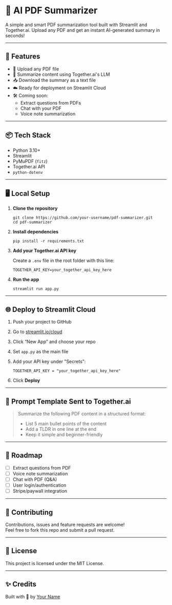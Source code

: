 # 🧠 AI PDF Summarizer

A simple and smart PDF summarization tool built with Streamlit and Together.ai. Upload any PDF and get an instant AI-generated summary in seconds!

---

## 🚀 Features

- 📄 Upload any PDF file  
- 🤖 Summarize content using Together.ai's LLM  
- 📥 Download the summary as a text file  
- ☁️ Ready for deployment on Streamlit Cloud  
- 🛠️ Coming soon:  
  - Extract questions from PDFs  
  - Chat with your PDF  
  - Voice note summarization  

---

## 📦 Tech Stack

- Python 3.10+  
- Streamlit  
- PyMuPDF (`fitz`)  
- Together.ai API  
- `python-dotenv`  

---

## 🖥️ Local Setup

1. **Clone the repository**

       git clone https://github.com/your-username/pdf-summarizer.git
       cd pdf-summarizer

2. **Install dependencies**

       pip install -r requirements.txt

3. **Add your Together.ai API key**

   Create a `.env` file in the root folder with this line:

       TOGETHER_API_KEY=your_together_api_key_here

4. **Run the app**

       streamlit run app.py

---

## 🌐 Deploy to Streamlit Cloud

1. Push your project to GitHub
2. Go to [streamlit.io/cloud](https://streamlit.io/cloud)
3. Click “New App” and choose your repo
4. Set `app.py` as the main file
5. Add your API key under "Secrets":

       TOGETHER_API_KEY = "your_together_api_key_here"

6. Click **Deploy**

---

## 📌 Prompt Template Sent to Together.ai

> Summarize the following PDF content in a structured format:  
> - List 5 main bullet points of the content  
> - Add a TLDR in one line at the end  
> - Keep it simple and beginner-friendly  

---

## 🧭 Roadmap

- [ ] Extract questions from PDF  
- [ ] Voice note summarization  
- [ ] Chat with PDF (Q&A)  
- [ ] User login/authentication  
- [ ] Stripe/paywall integration  

---

## 🤝 Contributing

Contributions, issues and feature requests are welcome!  
Feel free to fork this repo and submit a pull request.

---

## 📄 License

This project is licensed under the MIT License.

---

## ✨ Credits

Built with 💙 by [Your Name](https://github.com/your-username)
